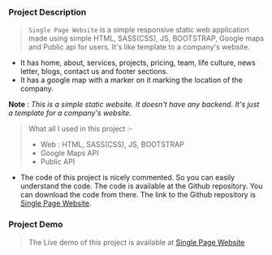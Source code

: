 ### Project Description

> `Single Page Website` is a simple responsive static web application made using simple HTML, SASS(CSS), JS, BOOTSTRAP, Google maps and Public api for users. It's like template to a company's website. 

+ It has home, about, services, projects, pricing, team, life culture, news letter, blogs, contact us and footer sections.
+ It has a google map with a marker on it marking the location of the company.

**Note** : *This is a simple static website. It doesn't have any backend. It's just a template for a company's website.*

> What all I used in this project :-
> + Web : HTML, SASS(CSS), JS, BOOTSTRAP
> + Google Maps API
> + Public API

- The code of this project is nicely commented. So you can easily understand the code. The code is available at the Github repository. You can download the code from there. The link to the Github repository is [Single Page Website](https://github.com/mnk17arts/LGMVIP-WEBDEV/tree/main/TASK-1).

### Project Demo

> The Live demo of this project is available at [Single Page Website](https://mnk17arts.github.io/LGMVIP-WEBDEV/TASK-1/)
